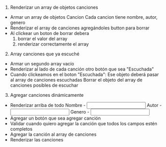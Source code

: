 1) Renderizar un array de objetos canciones
- Armar un array de objetos Cancion
Cada cancion tiene nombre, autor, genero
- Renderizar el array de canciones agregándoles button para borrar
- Al clickear un boton de borrar debera
    1) borrar el valor del array 
    2) renderizar correctamente el array

2) Array canciones que ya escuché
- Armar un segundo array vacío
- Renderizar al lado de cada canción otro botón que sea "Escuchada"
- Cuando clickeamos en el boton "Escuchada":
Ese objeto deberá pasar al array de canciones escuchadas
Borrar el objeto del array de canciones posibles de escuchar

3) Agregar canciones dinámicamente 
- Renderizar arriba de todo 
Nombre - <input>
Autor - <input>
Genero - <input>
- Agregar un botón que sea agregar canción
- Validar cuando quiero agregar la canción que todos los campos estén completos
- Agregar la canción al array de canciones 
- Renderizar las canciones 





